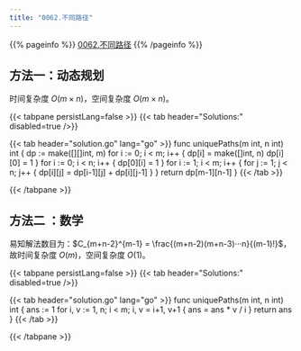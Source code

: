 ```yaml
---
title: "0062.不同路径"
---
```


{{% pageinfo %}}
[0062.不同路径](https://leetcode.cn/problems/unique-paths/)
{{% /pageinfo %}}

## 方法一：动态规划

时间复杂度 $O(m \times n)$，空间复杂度 $O(m \times n)$。

{{< tabpane persistLang=false >}}
{{< tab header="Solutions:" disabled=true />}}

{{< tab header="solution.go" lang="go" >}}
func uniquePaths(m int, n int) int {
	dp := make([][]int, m)
	for i := 0; i < m; i++ {
		dp[i] = make([]int, n)
		dp[i][0] = 1
	}
	for i := 0; i < n; i++ {
		dp[0][i] = 1
	}
	for i := 1; i < m; i++ {
		for j := 1; j < n; j++ {
			dp[i][j] = dp[i-1][j] + dp[i][j-1]
		}
	}
	return dp[m-1][n-1]
}
{{< /tab >}}

{{< /tabpane >}}

## 方法二 ：数学

易知解法数目为：$C_{m+n-2}^{m-1} = \frac{(m+n-2)(m+n-3)···n}{(m-1)!}$，故时间复杂度 $O(m)$，空间复杂度 $O(1)$。

{{< tabpane persistLang=false >}}
{{< tab header="Solutions:" disabled=true />}}

{{< tab header="solution.go" lang="go" >}}
func uniquePaths(m int, n int) int {
	ans := 1
	for i, v := 1, n; i < m; i, v = i+1, v+1 {
		ans = ans * v / i
	}
	return ans
}
{{< /tab >}}

{{< /tabpane >}}

